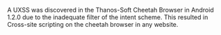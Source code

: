 A UXSS was discovered in the Thanos-Soft Cheetah Browser in Android 1.2.0 due to the inadequate filter of the intent scheme. This resulted in Cross-site scripting on the cheetah browser in any website.